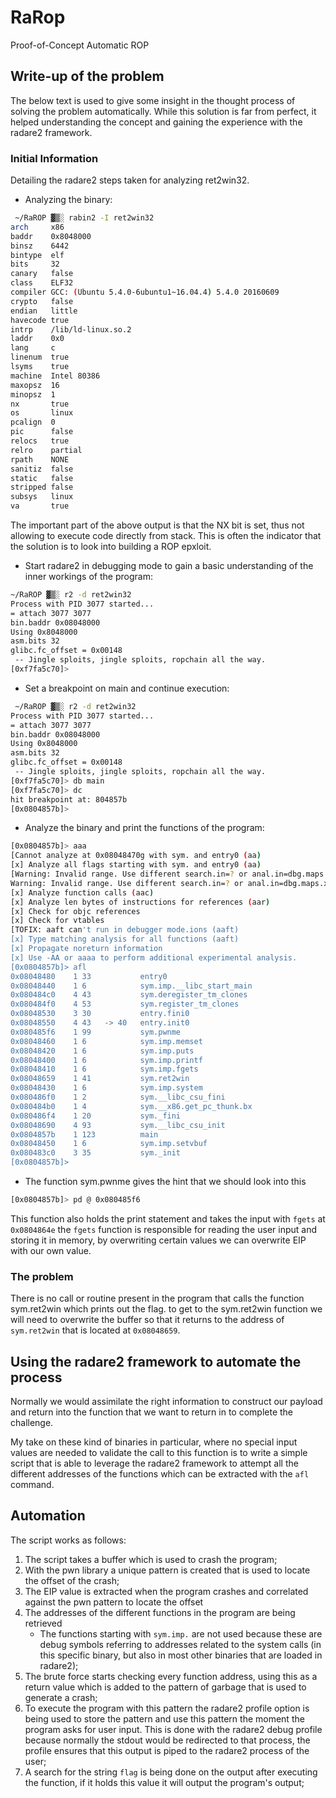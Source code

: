 # RaRop
Proof-of-Concept Automatic ROP

## Write-up of the problem
The below text is used to give some insight in the thought process of solving the problem automatically. While this solution is far from perfect, it helped understanding the concept and gaining the experience with the radare2 framework.
### Initial Information
Detailing the radare2 steps taken for analyzing ret2win32.

* Analyzing the binary:
```sh
 ~/RaROP ▓▒░ rabin2 -I ret2win32                                                                  
arch     x86
baddr    0x8048000
binsz    6442
bintype  elf
bits     32
canary   false
class    ELF32
compiler GCC: (Ubuntu 5.4.0-6ubuntu1~16.04.4) 5.4.0 20160609
crypto   false
endian   little
havecode true
intrp    /lib/ld-linux.so.2
laddr    0x0
lang     c
linenum  true
lsyms    true
machine  Intel 80386
maxopsz  16
minopsz  1
nx       true
os       linux
pcalign  0
pic      false
relocs   true
relro    partial
rpath    NONE
sanitiz  false
static   false
stripped false
subsys   linux
va       true
```
The important part of the above output is that the NX bit is set, thus not allowing to execute code directly from stack. This is often the indicator that the solution is to look into building a ROP epxloit.

* Start radare2 in debugging mode to gain a basic understanding of the inner workings of the program:
```sh
~/RaROP ▓▒░ r2 -d ret2win32                                                                      
Process with PID 3077 started...
= attach 3077 3077
bin.baddr 0x08048000
Using 0x8048000
asm.bits 32
glibc.fc_offset = 0x00148
 -- Jingle sploits, jingle sploits, ropchain all the way.
[0xf7fa5c70]>
```

* Set a breakpoint on main and continue execution:
```sh
 ~/RaROP ▓▒░ r2 -d ret2win32                                                                        
Process with PID 3077 started...
= attach 3077 3077
bin.baddr 0x08048000
Using 0x8048000
asm.bits 32
glibc.fc_offset = 0x00148
 -- Jingle sploits, jingle sploits, ropchain all the way.
[0xf7fa5c70]> db main
[0xf7fa5c70]> dc
hit breakpoint at: 804857b
[0x0804857b]>
```

* Analyze the binary and print the functions of the program:
```sh
[0x0804857b]> aaa
[Cannot analyze at 0x08048470g with sym. and entry0 (aa)
[x] Analyze all flags starting with sym. and entry0 (aa)
[Warning: Invalid range. Use different search.in=? or anal.in=dbg.maps.x
Warning: Invalid range. Use different search.in=? or anal.in=dbg.maps.x
[x] Analyze function calls (aac)
[x] Analyze len bytes of instructions for references (aar)
[x] Check for objc references
[x] Check for vtables
[TOFIX: aaft can't run in debugger mode.ions (aaft)
[x] Type matching analysis for all functions (aaft)
[x] Propagate noreturn information
[x] Use -AA or aaaa to perform additional experimental analysis.
[0x0804857b]> afl
0x08048480    1 33           entry0
0x08048440    1 6            sym.imp.__libc_start_main
0x080484c0    4 43           sym.deregister_tm_clones
0x080484f0    4 53           sym.register_tm_clones
0x08048530    3 30           entry.fini0
0x08048550    4 43   -> 40   entry.init0
0x080485f6    1 99           sym.pwnme
0x08048460    1 6            sym.imp.memset
0x08048420    1 6            sym.imp.puts
0x08048400    1 6            sym.imp.printf
0x08048410    1 6            sym.imp.fgets
0x08048659    1 41           sym.ret2win
0x08048430    1 6            sym.imp.system
0x080486f0    1 2            sym.__libc_csu_fini
0x080484b0    1 4            sym.__x86.get_pc_thunk.bx
0x080486f4    1 20           sym._fini
0x08048690    4 93           sym.__libc_csu_init
0x0804857b    1 123          main
0x08048450    1 6            sym.imp.setvbuf
0x080483c0    3 35           sym._init
[0x0804857b]>
```

* The function sym.pwnme gives the hint that we should look into this
```sh
[0x0804857b]> pd @ 0x080485f6
```
This function also holds the print statement and takes the input with ```fgets``` at ```0x0804864e``` the ```fgets``` function is responsible for reading the user input and storing it in memory, by overwriting certain values we can overwrite EIP with our own value.

### The problem
There is no call or routine present in the program that calls the function sym.ret2win which prints out the flag.
to get to the sym.ret2win function we will need to overwrite the buffer so that it returns to the address of ```sym.ret2win``` 
that is located at ```0x08048659```.

## Using the radare2 framework to automate the process
Normally we would assimilate the right information to construct our payload and return into the function that we 
want to return in to complete the challenge.

My take on these kind of binaries in particular, where no special input values are needed to validate the call to this function
is to write a simple script that is able to leverage the radare2 framework to attempt all the different addresses of the 
functions which can be extracted with the ```afl``` command.

## Automation
The script works as follows:
1. The script takes a buffer which is used to crash the program;
2. With the pwn library a unique pattern is created that is used to locate the offset of the crash; 
3. The EIP value is extracted when the program crashes and correlated against the pwn pattern to locate the offset 
4. The addresses of the different functions in the program are being retrieved 
	- The functions starting with ```sym.imp.``` are not used because these are debug symbols referring to addresses related to the system calls (in this specific binary, but also in most other binaries that are loaded in radare2); 
5. The brute force starts checking every function address, using this as a return value which is added to the pattern of garbage that is used to generate a crash; 
6. To execute the program with this pattern the radare2 profile option is being used to store the pattern and use this pattern the moment the program asks for user input. This is done with the radare2 debug profile because normally the stdout would be redirected to that process, the profile ensures that this output is piped to the radare2 process of the user;
7. A search for the string ```flag``` is being done on the output after executing the function, if it holds this value it will output the program's output;
